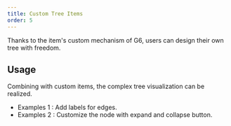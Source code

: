 ```yaml
---
title: Custom Tree Items
order: 5
---
```


Thanks to the item's custom mechanism of G6, users can design their own tree with freedom.

## Usage

Combining with custom items, the complex tree visualization can be realized.

- Examples 1 : Add labels for edges.
- Examples 2 : Customize the node with expand and collapse button.
